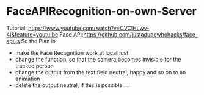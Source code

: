 # FaceAPIRecognition-on-own-Server
Tutorial: https://www.youtube.com/watch?v=CVClHLwv-4I&feature=youtu.be
Face API:https://github.com/justadudewhohacks/face-api.js
So the Plan is:
- make the Face Recognition work at localhost
- change the function, so that the camera becomes invisible for the tracked person
- change the output from the text field neutral, happy and so on to an animation
- delete the output neutral, if this is possible 
...
